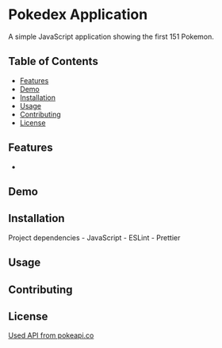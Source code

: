 # Pokedex Application

A simple JavaScript application showing the first 151 Pokemon.

## Table of Contents 
- [Features](#features)
- [Demo](#demo)
- [Installation](#installation)
- [Usage](#usage)
- [Contributing](#contributing)
- [License](#license)

## Features

- 


## Demo


## Installation

Project dependencies 
    - JavaScript 
    - ESLint
    - Prettier
    
## Usage 



## Contributing


## License

[Used API from pokeapi.co](https://pokeapi.co/api/v2/pokemon/)


